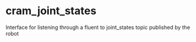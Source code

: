 # cram_joint_states
Interface for listening through a fluent to joint_states topic published by the robot
